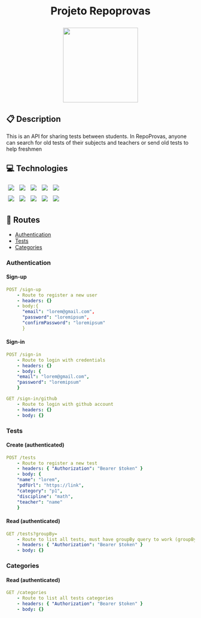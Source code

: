 # <p align = "center"> Projeto Repoprovas </p>

<p align="center">
   <img width="200px" src="https://user-images.githubusercontent.com/95355707/180862660-9cd7470c-0bff-46a1-b870-5befd8173b62.png" />
</p>

##  :clipboard: Description
This is an API for sharing tests between students. In RepoProvas, anyone can search for old tests of their subjects and teachers or send old tests to help freshmen

## :computer:	 Technologies

<p>
   <img style='margin: 5px;' src='https://img.shields.io/badge/TypeScript-007ACC?style=for-the-badge&logo=typescript&logoColor=white'>
   <img style='margin: 5px;' src='https://img.shields.io/badge/Node.js-43853D?style=for-the-badge&logo=node.js&logoColor=white'>
   <img style='margin: 5px;' src='https://img.shields.io/badge/Express.js-404D59?style=for-the-badge'>
   <img style='margin: 5px;' src='https://img.shields.io/badge/PostgreSQL-316192?style=for-the-badge&logo=postgresql&logoColor=white'>
   <img style='margin: 5px;' src='https://img.shields.io/badge/Prisma-3982CE?style=for-the-badge&logo=Prisma&logoColor=white'>
   </br>
   <img style='margin: 5px;' src='https://img.shields.io/badge/Heroku-430098?style=for-the-badge&logo=heroku&logoColor=white'>
   <img style='margin: 5px;' src='https://img.shields.io/badge/Jest-C21325?style=for-the-badge&logo=jest&logoColor=white'>
   <img style='margin: 5px;' src='https://img.shields.io/badge/JWT-000000?style=for-the-badge&logo=JSON%20web%20tokens&logoColor=white'>
   <img style='margin: 5px;' src='https://img.shields.io/badge/eslint-3A33D1?style=for-the-badge&logo=eslint&logoColor=white'>
   <img style='margin: 5px;' src='https://img.shields.io/badge/prettier-1A2C34?style=for-the-badge&logo=prettier&logoColor=F7BA3E'>
</p>

## :rocket: Routes

- [Authentication](#authentication)
- [Tests](#tests)
- [Categories](#categories)



### Authentication 

#### Sign-up

```yml
POST /sign-up
    - Route to register a new user
    - headers: {}
    - body:{
      "email": "lorem@gmail.com",
      "password": "loremipsum",
      "confirmPassword": "loremipsum"
      }
```

#### Sign-in
    
```yml 
POST /sign-in
    - Route to login with credentials
    - headers: {}
    - body: {
    "email": "lorem@gmail.com",
    "password": "loremipsum"
    }
```

```yml
GET /sign-in/github
    - Route to login with github account
    - headers: {}
    - body: {}
```

### Tests

#### Create (authenticated)
    
```yml 
POST /tests
    - Route to register a new test
    - headers: { "Authorization": "Bearer $token" }
    - body: {
    "name": "lorem",
    "pdfUrl": "https://link",
    "category": "p1",
    "discipline": "math",
    "teacher": "name"
    }
```

#### Read (authenticated)

```yml
GET /tests?groupBy=
    - Route to list all tests, must have groupBy query to work (groupBy=teachers) or (groupBy=disciplines)
    - headers: { "Authorization": "Bearer $token" }
    - body: {}
```

### Categories

#### Read (authenticated)
    
```yml
GET /categories
    - Route to list all tests categories
    - headers: { "Authorization": "Bearer $token" }
    - body: {}
``` 
